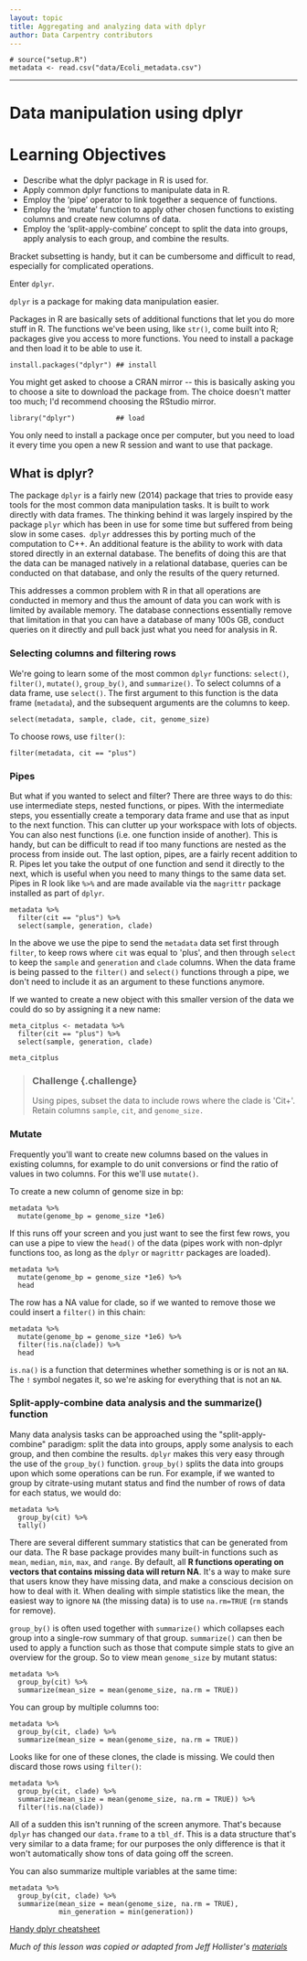 ```yaml
---
layout: topic
title: Aggregating and analyzing data with dplyr
author: Data Carpentry contributors
---
```


```{r, echo=FALSE, purl=FALSE, message = FALSE}
# source("setup.R")
metadata <- read.csv("data/Ecoli_metadata.csv")
```

------------

# Data manipulation using dplyr

# Learning Objectives
* Describe what the dplyr package in R is used for.
* Apply common dplyr functions to manipulate data in R.
* Employ the ‘pipe’ operator to link together a sequence of functions.
* Employ the ‘mutate’ function to apply other chosen functions to existing columns and create new columns of data.
* Employ the ‘split-apply-combine’ concept to split the data into groups, apply analysis to each group, and combine the results.

Bracket subsetting is handy, but it can be cumbersome and difficult to read, especially for complicated operations.

Enter `dplyr`.

`dplyr` is a package for
making data manipulation easier.

Packages in R are basically sets of additional functions that let you do more
stuff in R. The functions we've been using, like `str()`, come built into R;
packages give you access to more functions. You need to install a package and
then load it to be able to use it.

```{r, eval = FALSE, purl = FALSE}
install.packages("dplyr") ## install
```

You might get asked to choose a CRAN mirror -- this is basically asking you to
choose a site to download the package from. The choice doesn't matter too much;
I'd recommend choosing the RStudio mirror.

```{r, message = FALSE, purl = FALSE}
library("dplyr")          ## load
```

You only need to install a package once per computer, but you need to load it
every time you open a new R session and want to use that package.

## What is dplyr?

The package `dplyr` is a fairly new (2014) package that tries to provide easy
tools for the most common data manipulation tasks. It is built to work directly
with data frames. The thinking behind it was largely inspired by the package
`plyr` which has been in use for some time but suffered from being slow in some
cases.` dplyr` addresses this by porting much of the computation to C++. An
additional feature is the ability to work with data stored directly in an
external database. The benefits of doing this are that the data can be managed
natively in a relational database, queries can be conducted on that database,
and only the results of the query returned.

This addresses a common problem with R in that all operations are conducted in
memory and thus the amount of data you can work with is limited by available
memory. The database connections essentially remove that limitation in that you
can have a database of many 100s GB, conduct queries on it directly and pull
back just what you need for analysis in R.

### Selecting columns and filtering rows

We're going to learn some of the most common `dplyr` functions: `select()`,
`filter()`, `mutate()`, `group_by()`, and `summarize()`. To select columns of a
data frame, use `select()`. The first argument to this function is the data
frame (`metadata`), and the subsequent arguments are the columns to keep.

```{r, results = 'hide', purl = FALSE}
select(metadata, sample, clade, cit, genome_size)
```

To choose rows, use `filter()`:

```{r, purl = FALSE}
filter(metadata, cit == "plus")
```

### Pipes

But what if you wanted to select and filter? There are three ways to do this:
use intermediate steps, nested functions, or pipes. With the intermediate steps,
you essentially create a temporary data frame and use that as input to the next
function. This can clutter up your workspace with lots of objects. You can also
nest functions (i.e. one function inside of another).  This is handy, but can be
difficult to read if too many functions are nested as the process from inside
out. The last option, pipes, are a fairly recent addition to R. Pipes let you
take the output of one function and send it directly to the next, which is
useful when you need to many things to the same data set.  Pipes in R look like
`%>%` and are made available via the `magrittr` package installed as
part of `dplyr`.

```{r, purl = FALSE}
metadata %>%
  filter(cit == "plus") %>%
  select(sample, generation, clade)
```

In the above we use the pipe to send the `metadata` data set first through
`filter`, to keep rows where `cit` was equal to 'plus', and then through `select` to
keep the `sample` and `generation` and `clade` columns. When the data frame is being passed to the
`filter()` and `select()` functions through a pipe, we don't need to include it
as an argument to these functions anymore.

If we wanted to create a new object with this smaller version of the data we
could do so by assigning it a new name:

```{r, purl = FALSE}
meta_citplus <- metadata %>%
  filter(cit == "plus") %>%
  select(sample, generation, clade)

meta_citplus
```

> ### Challenge {.challenge}
>
> Using pipes, subset the data to include rows where the clade is 'Cit+'. Retain columns
> `sample`, `cit`, and `genome_size.`

### Mutate

Frequently you'll want to create new columns based on the values in existing
columns, for example to do unit conversions or find the ratio of values in two
columns. For this we'll use `mutate()`.

To create a new column of genome size in bp:

```{r, purl = FALSE, eval=FALSE}
metadata %>%
  mutate(genome_bp = genome_size *1e6)
```

If this runs off your screen and you just want to see the first few rows, you
can use a pipe to view the `head()` of the data (pipes work with non-dplyr
functions too, as long as the `dplyr` or `magrittr` packages are loaded).

```{r, purl = FALSE, eval=FALSE}
metadata %>%
  mutate(genome_bp = genome_size *1e6) %>%
  head
```

The row has a NA value for clade, so if we wanted to remove those we could
insert a `filter()` in this chain:

```{r, purl = FALSE, eval=FALSE}
metadata %>%
  mutate(genome_bp = genome_size *1e6) %>%
  filter(!is.na(clade)) %>%
  head
```

`is.na()` is a function that determines whether something is or is not an `NA`.
The `!` symbol negates it, so we're asking for everything that is not an `NA`.

### Split-apply-combine data analysis and the summarize() function

Many data analysis tasks can be approached using the "split-apply-combine"
paradigm: split the data into groups, apply some analysis to each group, and
then combine the results. `dplyr` makes this very easy through the use of the
`group_by()` function. `group_by()` splits the data into groups upon which some
operations can be run. For example, if we wanted to group by citrate-using mutant status and find the
number of rows of data for each status, we would do:

```{r, purl = FALSE}
metadata %>%
  group_by(cit) %>%
  tally()
```

There are several different summary statistics that can be generated from our data. The R base package provides many built-in functions such as `mean`, `median`, `min`, `max`, and `range`.  By default, all **R functions operating on vectors that contains missing data will return NA**. It's a way to make sure that users know they have missing data, and make a conscious decision on how to deal with it. When dealing with simple statistics like the mean, the easiest way to ignore `NA` (the missing data) is to use `na.rm=TRUE` (`rm` stands for remove).

`group_by()` is often used together with `summarize()` which collapses each
group into a single-row summary of that group. `summarize()` can then be used to apply a function such as those that compute simple stats to give an overview for the group. So to view mean `genome_size` by mutant status:

```{r, purl = FALSE}
metadata %>%
  group_by(cit) %>%
  summarize(mean_size = mean(genome_size, na.rm = TRUE))
```

You can group by multiple columns too:

```{r, purl = FALSE}
metadata %>%
  group_by(cit, clade) %>%
  summarize(mean_size = mean(genome_size, na.rm = TRUE))

```

Looks like for one of these clones, the clade is missing. We could then discard those rows using `filter()`:

```{r, purl = FALSE, eval=FALSE}
metadata %>%
  group_by(cit, clade) %>%
  summarize(mean_size = mean(genome_size, na.rm = TRUE)) %>%
  filter(!is.na(clade))
```

All of a sudden this isn't running of the screen anymore. That's because `dplyr`
has changed our `data.frame` to a `tbl_df`. This is a data structure that's very
similar to a data frame; for our purposes the only difference is that it won't
automatically show tons of data going off the screen.

You can also summarize multiple variables at the same time:

```{r, purl = FALSE, eval=FALSE}
metadata %>%
  group_by(cit, clade) %>%
  summarize(mean_size = mean(genome_size, na.rm = TRUE),
            min_generation = min(generation))

```



[Handy dplyr cheatsheet](http://www.rstudio.com/wp-content/uploads/2015/02/data-wrangling-cheatsheet.pdf)

*Much of this lesson was copied or adapted from Jeff Hollister's [materials](http://usepa.github.io/introR/2015/01/14/03-Clean/)*
